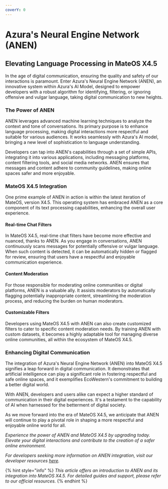 ```yaml
---
coverY: 0
---
```


# Azura's Neural Engine Network (ANEN)

## Elevating Language Processing in MateOS X4.5

In the age of digital communication, ensuring the quality and safety of our interactions is paramount. Enter Azura's Neural Engine Network (ANEN), an innovative system within Azura's AI Model, designed to empower developers with a robust algorithm for identifying, filtering, or ignoring offensive and vulgar language, taking digital communication to new heights.

### **The Power of ANEN**

ANEN leverages advanced machine learning techniques to analyze the context and tone of conversations. Its primary purpose is to enhance language processing, making digital interactions more respectful and suitable for various audiences. It works seamlessly with Azura's AI model, bringing a new level of sophistication to language understanding.

Developers can tap into ANEN's capabilities through a set of simple APIs, integrating it into various applications, including messaging platforms, content filtering tools, and social media networks. ANEN ensures that messages and content adhere to community guidelines, making online spaces safer and more enjoyable.

### **MateOS X4.5 Integration**

One prime example of ANEN in action is within the latest iteration of MateOS, version X4.5. This operating system has embraced ANEN as a core component of its text processing capabilities, enhancing the overall user experience.

#### **Real-time Chat Filters**

In MateOS X4.5, real-time chat filters have become more effective and nuanced, thanks to ANEN. As you engage in conversations, ANEN continuously scans messages for potentially offensive or vulgar language. When such content is detected, it can be automatically hidden or flagged for review, ensuring that users have a respectful and enjoyable communication experience.

#### **Content Moderation**

For those responsible for moderating online communities or digital platforms, ANEN is a valuable ally. It assists moderators by automatically flagging potentially inappropriate content, streamlining the moderation process, and reducing the burden on human moderators.

#### **Customizable Filters**

Developers using MateOS X4.5 with ANEN can also create customized filters to cater to specific content moderation needs. By training ANEN with custom datasets, it becomes a highly adaptable tool for managing diverse online communities, all within the ecosystem of MateOS X4.5.

### **Enhancing Digital Communication**

The integration of Azura's Neural Engine Network (ANEN) into MateOS X4.5 signifies a leap forward in digital communication. It demonstrates that artificial intelligence can play a significant role in fostering respectful and safe online spaces, and it exemplifies EcoWestern's commitment to building a better digital world.

With ANEN, developers and users alike can expect a higher standard of communication in their digital experiences. It's a testament to the capability of AI when harnessed for the betterment of digital society.

As we move forward into the era of MateOS X4.5, we anticipate that ANEN will continue to play a pivotal role in shaping a more respectful and enjoyable online world for all.

_Experience the power of ANEN and MateOS X4.5 by upgrading today. Elevate your digital interactions and contribute to the creation of a safer online environment._

_For developers seeking more information on ANEN integration, visit our developer resources_ [_here_](https://developere9.wixsite.com/ecowestern)_._

{% hint style="info" %}
_This article offers an introduction to ANEN and its integration into MateOS X4.5. For detailed guides and support, please refer to our official resources._
{% endhint %}

